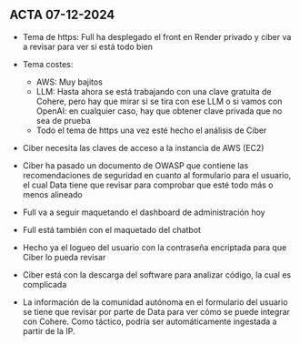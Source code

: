 ## ACTA 07-12-2024

- Tema de https: Full ha desplegado el front en Render privado y ciber va a revisar para ver si está todo bien

- Tema costes: 
    - AWS: Muy bajitos
    - LLM: Hasta ahora se está trabajando con una clave gratuita de Cohere, pero hay que mirar si se tira con ese LLM o si vamos con OpenAI: en cualquier caso, hay que obtener clave privada que no sea de prueba
    - Todo el tema de https una vez esté hecho el análisis de Ciber

- Ciber necesita las claves de acceso a la instancia de AWS (EC2)

- Ciber ha pasado un documento de OWASP que contiene las recomendaciones de seguridad en cuanto al formulario para el usuario, el cual Data tiene que revisar para comprobar que esté todo más o menos alineado
 
- Full va a seguir maquetando el dashboard de administración hoy

- Full está también con el maquetado del chatbot 

- Hecho ya el logueo del usuario con la contraseña encriptada para que Ciber lo pueda revisar

- Ciber está con la descarga del software para analizar código, la cual es complicada

- La información de la comunidad autónoma en el formulario del usuario se tiene que revisar por parte de Data para ver cómo se puede integrar con Cohere. Como táctico, podría ser automáticamente ingestada a partir de la IP.